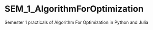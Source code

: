 # SEM_1_AlgorithmForOptimization
Semester 1 practicals of Algorithm For Optimization in Python and Julia
